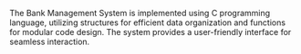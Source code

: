 The Bank Management System is implemented using C programming language, utilizing structures for efficient data organization and functions for modular code design. The system provides a user-friendly interface for seamless interaction.
